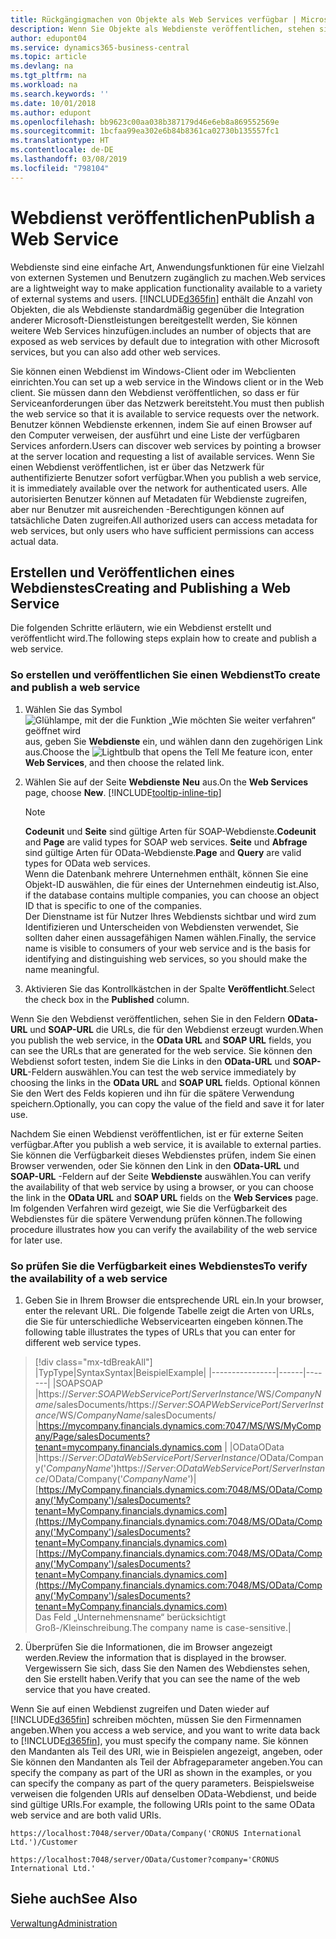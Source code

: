 ```yaml
---
title: Rückgängigmachen von Objekte als Web Services verfügbar | Microsoft Docs
description: Wenn Sie Objekte als Webdienste veröffentlichen, stehen sie sofort auf dem Netzwerk zur Verfügung.
author: edupont04
ms.service: dynamics365-business-central
ms.topic: article
ms.devlang: na
ms.tgt_pltfrm: na
ms.workload: na
ms.search.keywords: ''
ms.date: 10/01/2018
ms.author: edupont
ms.openlocfilehash: bb9623c00aa038b387179d46e6eb8a869552569e
ms.sourcegitcommit: 1bcfaa99ea302e6b84b8361ca02730b135557fc1
ms.translationtype: HT
ms.contentlocale: de-DE
ms.lasthandoff: 03/08/2019
ms.locfileid: "798104"
---
```

# <a name="publish-a-web-service"></a><span data-ttu-id="f702b-103">Webdienst veröffentlichen</span><span class="sxs-lookup"><span data-stu-id="f702b-103">Publish a Web Service</span></span>

<span data-ttu-id="f702b-104">Webdienste sind eine einfache Art, Anwendungsfunktionen für eine Vielzahl von externen Systemen und Benutzern zugänglich zu machen.</span><span class="sxs-lookup"><span data-stu-id="f702b-104">Web services are a lightweight way to make application functionality available to a variety of external systems and users.</span></span> [!INCLUDE[d365fin](includes/d365fin_md.md)] <span data-ttu-id="f702b-105">enthält die Anzahl von Objekten, die als Webdienste standardmäßig gegenüber die Integration anderer Microsoft-Dienstleistungen bereitgestellt werden, Sie können weitere Web Services hinzufügen.</span><span class="sxs-lookup"><span data-stu-id="f702b-105">includes an number of objects that are exposed as web services by default due to integration with other Microsoft services, but you can also add other web services.</span></span>  

<span data-ttu-id="f702b-106">Sie können einen Webdienst im Windows-Client oder im Webclienten einrichten.</span><span class="sxs-lookup"><span data-stu-id="f702b-106">You can set up a web service in the Windows client or in the Web client.</span></span> <span data-ttu-id="f702b-107">Sie müssen dann den Webdienst veröffentlichen, so dass er für Serviceanforderungen über das Netzwerk bereitsteht.</span><span class="sxs-lookup"><span data-stu-id="f702b-107">You must then publish the web service so that it is available to service requests over the network.</span></span> <span data-ttu-id="f702b-108">Benutzer können Webdienste erkennen, indem Sie auf einen Browser auf den Computer verweisen, der ausführt und eine Liste der verfügbaren Services anfordern.</span><span class="sxs-lookup"><span data-stu-id="f702b-108">Users can discover web services by pointing a browser at the server location and requesting a list of available services.</span></span> <span data-ttu-id="f702b-109">Wenn Sie einen Webdienst veröffentlichen, ist er über das Netzwerk für authentifizierte Benutzer sofort verfügbar.</span><span class="sxs-lookup"><span data-stu-id="f702b-109">When you publish a web service, it is immediately available over the network for authenticated users.</span></span> <span data-ttu-id="f702b-110">Alle autorisierten Benutzer können auf Metadaten für Webdienste zugreifen, aber nur Benutzer mit ausreichenden -Berechtigungen können auf tatsächliche Daten zugreifen.</span><span class="sxs-lookup"><span data-stu-id="f702b-110">All authorized users can access metadata for web services, but only users who have sufficient permissions can access actual data.</span></span>

## <a name="creating-and-publishing-a-web-service"></a><span data-ttu-id="f702b-111">Erstellen und Veröffentlichen eines Webdienstes</span><span class="sxs-lookup"><span data-stu-id="f702b-111">Creating and Publishing a Web Service</span></span>  
<span data-ttu-id="f702b-112">Die folgenden Schritte erläutern, wie ein Webdienst erstellt und veröffentlicht wird.</span><span class="sxs-lookup"><span data-stu-id="f702b-112">The following steps explain how to create and publish a web service.</span></span>  

### <a name="to-create-and-publish-a-web-service"></a><span data-ttu-id="f702b-113">So erstellen und veröffentlichen Sie einen Webdienst</span><span class="sxs-lookup"><span data-stu-id="f702b-113">To create and publish a web service</span></span>  

1.  <span data-ttu-id="f702b-114">Wählen Sie das Symbol ![Glühlampe, mit der die Funktion „Wie möchten Sie weiter verfahren“ geöffnet wird](media/ui-search/search_small.png "Wie möchten Sie weiter verfahren?") aus, geben Sie **Webdienste** ein, und wählen dann den zugehörigen Link aus.</span><span class="sxs-lookup"><span data-stu-id="f702b-114">Choose the ![Lightbulb that opens the Tell Me feature](media/ui-search/search_small.png "Tell me what you want to do") icon, enter **Web Services**, and then choose the related link.</span></span>  
2.  <span data-ttu-id="f702b-115">Wählen Sie auf der Seite **Webdienste** **Neu** aus.</span><span class="sxs-lookup"><span data-stu-id="f702b-115">On the **Web Services** page, choose **New**.</span></span> [!INCLUDE[tooltip-inline-tip](includes/tooltip-inline-tip_md.md)]  

    > [!NOTE]  
    >  <span data-ttu-id="f702b-116">**Codeunit** und **Seite** sind gültige Arten für SOAP-Webdienste.</span><span class="sxs-lookup"><span data-stu-id="f702b-116">**Codeunit** and **Page** are valid types for SOAP web services.</span></span> <span data-ttu-id="f702b-117">**Seite** und **Abfrage** sind gültige Arten für OData-Webdienste.</span><span class="sxs-lookup"><span data-stu-id="f702b-117">**Page** and **Query** are valid types for OData web services.</span></span>  
    <span data-ttu-id="f702b-118">Wenn die Datenbank mehrere Unternehmen enthält, können Sie eine Objekt-ID auswählen, die für eines der Unternehmen eindeutig ist.</span><span class="sxs-lookup"><span data-stu-id="f702b-118">Also, if the database contains multiple companies, you can choose an object ID that is specific to one of the companies.</span></span>  
    <span data-ttu-id="f702b-119">Der Dienstname ist für Nutzer Ihres Webdiensts sichtbar und wird zum Identifizieren und Unterscheiden von Webdiensten verwendet, Sie sollten daher einen aussagefähigen Namen wählen.</span><span class="sxs-lookup"><span data-stu-id="f702b-119">Finally, the service name is visible to consumers of your web service and is the basis for identifying and distinguishing web services, so you should make the name meaningful.</span></span>

3.  <span data-ttu-id="f702b-120">Aktivieren Sie das Kontrollkästchen in der Spalte **Veröffentlicht**.</span><span class="sxs-lookup"><span data-stu-id="f702b-120">Select the check box in the **Published** column.</span></span>  

<span data-ttu-id="f702b-121">Wenn Sie den Webdienst veröffentlichen, sehen Sie in den Feldern **OData-URL** und **SOAP-URL** die URLs, die für den Webdienst erzeugt wurden.</span><span class="sxs-lookup"><span data-stu-id="f702b-121">When you publish the web service, in the **OData URL** and **SOAP URL** fields, you can see the URLs that are generated for the web service.</span></span> <span data-ttu-id="f702b-122">Sie können den Webdienst sofort testen, indem Sie die Links in den **OData-URL** und **SOAP-URL**-Feldern auswählen.</span><span class="sxs-lookup"><span data-stu-id="f702b-122">You can test the web service immediately by choosing the links in the **OData URL** and **SOAP URL** fields.</span></span> <span data-ttu-id="f702b-123">Optional können Sie den Wert des Felds kopieren und ihn für die spätere Verwendung speichern.</span><span class="sxs-lookup"><span data-stu-id="f702b-123">Optionally, you can copy the value of the field and save it for later use.</span></span>  

<span data-ttu-id="f702b-124">Nachdem Sie einen Webdienst veröffentlichen, ist er für externe Seiten verfügbar.</span><span class="sxs-lookup"><span data-stu-id="f702b-124">After you publish a web service, it is available to external parties.</span></span> <span data-ttu-id="f702b-125">Sie können die Verfügbarkeit dieses Webdienstes prüfen, indem Sie einen Browser verwenden, oder Sie können den Link in den **OData-URL** und **SOAP-URL** -Feldern auf der Seite **Webdienste** auswählen.</span><span class="sxs-lookup"><span data-stu-id="f702b-125">You can verify the availability of that web service by using a browser, or you can choose the link in the **OData URL** and **SOAP URL** fields on the **Web Services** page.</span></span> <span data-ttu-id="f702b-126">Im folgenden Verfahren wird gezeigt, wie Sie die Verfügbarkeit des Webdienstes für die spätere Verwendung prüfen können.</span><span class="sxs-lookup"><span data-stu-id="f702b-126">The following procedure illustrates how you can verify the availability of the web service for later use.</span></span>  

### <a name="to-verify-the-availability-of-a-web-service"></a><span data-ttu-id="f702b-127">So prüfen Sie die Verfügbarkeit eines Webdienstes</span><span class="sxs-lookup"><span data-stu-id="f702b-127">To verify the availability of a web service</span></span>  

1.  <span data-ttu-id="f702b-128">Geben Sie in Ihrem Browser die entsprechende URL ein.</span><span class="sxs-lookup"><span data-stu-id="f702b-128">In your browser, enter the relevant URL.</span></span> <span data-ttu-id="f702b-129">Die folgende Tabelle zeigt die Arten von URLs, die Sie für unterschiedliche Webservicearten eingeben können.</span><span class="sxs-lookup"><span data-stu-id="f702b-129">The following table illustrates the types of URLs that you can enter for different web service types.</span></span>  
> [!div class="mx-tdBreakAll"]
> |<span data-ttu-id="f702b-130">Typ</span><span class="sxs-lookup"><span data-stu-id="f702b-130">Type</span></span>|<span data-ttu-id="f702b-131">Syntax</span><span class="sxs-lookup"><span data-stu-id="f702b-131">Syntax</span></span>|<span data-ttu-id="f702b-132">Beispiel</span><span class="sxs-lookup"><span data-stu-id="f702b-132">Example</span></span>|
> |----------------|------|-------|
> |<span data-ttu-id="f702b-133">SOAP</span><span class="sxs-lookup"><span data-stu-id="f702b-133">SOAP</span></span> |<span data-ttu-id="f702b-134">https://*Server*:*SOAPWebServicePort*/*ServerInstance*/WS/*CompanyName*/salesDocuments/</span><span class="sxs-lookup"><span data-stu-id="f702b-134">https://*Server*:*SOAPWebServicePort*/*ServerInstance*/WS/*CompanyName*/salesDocuments/</span></span> |https://mycompany.financials.dynamics.com:7047/MS/WS/MyCompany/Page/salesDocuments?tenant=mycompany.financials.dynamics.com |
> |<span data-ttu-id="f702b-135">OData</span><span class="sxs-lookup"><span data-stu-id="f702b-135">OData</span></span> |<span data-ttu-id="f702b-136">https://*Server*:*ODataWebServicePort*/*ServerInstance*/OData/Company('*CompanyName*')</span><span class="sxs-lookup"><span data-stu-id="f702b-136">https://*Server*:*ODataWebServicePort*/*ServerInstance*/OData/Company('*CompanyName*')</span></span>|<span data-ttu-id="f702b-137">[https://MyCompany.financials.dynamics.com:7048/MS/OData/Company('MyCompany')/salesDocuments?tenant=MyCompany.financials.dynamics.com](https://MyCompany.financials.dynamics.com:7048/MS/OData/Company('MyCompany')/salesDocuments?tenant=MyCompany.financials.dynamics.com)</span><span class="sxs-lookup"><span data-stu-id="f702b-137">[https://MyCompany.financials.dynamics.com:7048/MS/OData/Company('MyCompany')/salesDocuments?tenant=MyCompany.financials.dynamics.com](https://MyCompany.financials.dynamics.com:7048/MS/OData/Company('MyCompany')/salesDocuments?tenant=MyCompany.financials.dynamics.com)</span></span> <br />    <span data-ttu-id="f702b-138">Das Feld „Unternehmensname“ berücksichtigt Groß-/Kleinschreibung.</span><span class="sxs-lookup"><span data-stu-id="f702b-138">The company name is case-sensitive.</span></span>|

2.  <span data-ttu-id="f702b-139">Überprüfen Sie die Informationen, die im Browser angezeigt werden.</span><span class="sxs-lookup"><span data-stu-id="f702b-139">Review the information that is displayed in the browser.</span></span> <span data-ttu-id="f702b-140">Vergewissern Sie sich, dass Sie den Namen des Webdienstes sehen, den Sie erstellt haben.</span><span class="sxs-lookup"><span data-stu-id="f702b-140">Verify that you can see the name of the web service that you have created.</span></span>  

<span data-ttu-id="f702b-141">Wenn Sie auf einen Webdienst zugreifen und Daten wieder auf [!INCLUDE[d365fin](includes/d365fin_md.md)] schreiben möchten, müssen Sie den Firmennamen angeben.</span><span class="sxs-lookup"><span data-stu-id="f702b-141">When you access a web service, and you want to write data back to [!INCLUDE[d365fin](includes/d365fin_md.md)], you must specify the company name.</span></span> <span data-ttu-id="f702b-142">Sie können den Mandanten als Teil des URI, wie in Beispielen angezeigt, angeben, oder Sie können den Mandanten als Teil der Abfrageparameter angeben.</span><span class="sxs-lookup"><span data-stu-id="f702b-142">You can specify the company as part of the URI as shown in the examples, or you can specify the company as part of the query parameters.</span></span> <span data-ttu-id="f702b-143">Beispielsweise verweisen die folgenden URIs auf denselben OData-Webdienst, und beide sind gültige URIs.</span><span class="sxs-lookup"><span data-stu-id="f702b-143">For example, the following URIs point to the same OData web service and are both valid URIs.</span></span>  

```  
https://localhost:7048/server/OData/Company('CRONUS International Ltd.')/Customer  
```  

```  
https://localhost:7048/server/OData/Customer?company='CRONUS International Ltd.'  
```  

## <a name="see-also"></a><span data-ttu-id="f702b-144">Siehe auch</span><span class="sxs-lookup"><span data-stu-id="f702b-144">See Also</span></span>  
[<span data-ttu-id="f702b-145">Verwaltung</span><span class="sxs-lookup"><span data-stu-id="f702b-145">Administration</span></span>](admin-setup-and-administration.md)  

